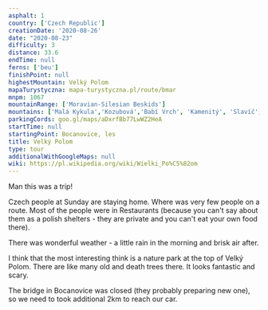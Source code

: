 ```yaml
---
asphalt: 1
country: ['Czech Republic']
creationDate: '2020-08-26'
date: "2020-08-23"
difficulty: 3
distance: 33.6
endTime: null
ferns: ['beu']
finishPoint: null
highestMountain: Velký Polom
mapaTurystyczna: mapa-turystyczna.pl/route/bmar
mnpm: 1067
mountainRange: ['Moravian-Silesian Beskids']
mountains: ['Malá Kykula','Kozubová','Babí Vrch', 'Kamenitý', 'Slavíč', 'Lačnov','Kozí Hřbety', 'Čuboňov', 'Muřinkový vrch', 'Skalka']
parkingCords: goo.gl/maps/aDxrfBb77LwWZ2HeA
startTime: null
startingPoint: Bocanovice, les
title: Velký Polom
type: tour
additionalWithGoogleMaps: null
wiki: https://pl.wikipedia.org/wiki/Wielki_Po%C5%82om
---
```


Man this was a trip!

Czech people at Sunday are staying home. Where was very few people on a route. Most of the people were in Restaurants (because you can't say about them as a polish shelters - they are private and you can't eat your own food there).

There was wonderful weather - a little rain in the morning and brisk air after.

I think that the most interesting think is a nature park at the top of Velký Polom. There are like many old and death trees there. It looks fantastic and scary.

The bridge in Bocanovice was closed (they probably preparing new one), so we need to took additional 2km to reach our car.
